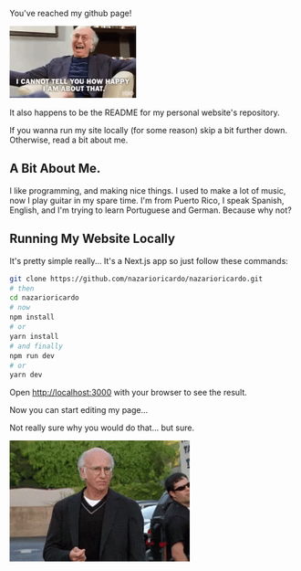 You've reached my github page!

![Happy Larry](larry-happy.gif)

It also happens to be the README for my personal website's repository.

If you wanna run my site locally (for some reason) skip a bit further down. Otherwise, read a bit about me.

## A Bit About Me.

I like programming, and making nice things. I used to make a lot of music, now I play guitar in my spare time. I'm from Puerto Rico, I speak Spanish, English, and I'm trying to learn Portuguese and German. Because why not?

## Running My Website Locally

It's pretty simple really...
It's a Next.js app so just follow these commands:

```bash
git clone https://github.com/nazarioricardo/nazarioricardo.git
# then
cd nazarioricardo
# now
npm install
# or
yarn install
# and finally
npm run dev
# or
yarn dev
```

Open [http://localhost:3000](http://localhost:3000) with your browser to see the result.

Now you can start editing my page...

Not really sure why you would do that... but sure.

![Sad Larry](larry-sad.gif)
